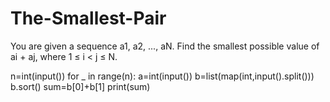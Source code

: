 # The-Smallest-Pair
You are given a sequence a1, a2, ..., aN. Find the smallest possible value of ai + aj, where 1 ≤ i &lt; j ≤ N.


n=int(input())
for _ in range(n):
    a=int(input())
    b=list(map(int,input().split()))
    b.sort()
    sum=b[0]+b[1]
    print(sum)
